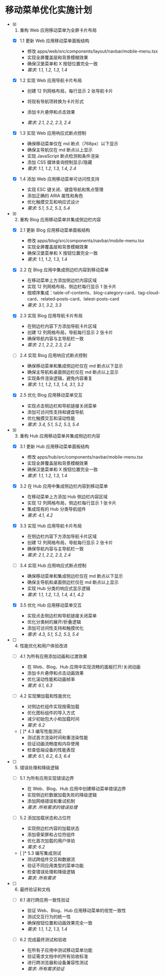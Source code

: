 # 移动菜单优化实施计划

- [x] 1. 重构 Web 应用移动菜单为全屏卡片布局





  - [x] 1.1 更新 Web 应用移动菜单面板结构


    - 修改 apps/web/src/components/layout/navbar/mobile-menu.tsx
    - 实现全屏覆盖层和背景模糊效果
    - 确保汉堡菜单和 X 按钮位置完全一致
    - _需求: 1.1, 1.2, 1.3, 1.4_



  - [x] 1.2 实现 Web 应用导航卡片布局





    - 创建 12 列网格布局，每行显示 2 张导航卡片
    - 将现有导航项转换为卡片形式
    - 添加卡片悬停和点击效果


    - _需求: 2.1, 2.2, 2.3, 2.4_

  - [x] 1.3 实现 Web 应用响应式断点控制





    - 确保移动菜单仅在 md 断点（768px）以下显示
    - 确保主导航仅在 md 断点以上显示
    - 实现 JavaScript 断点检测和条件渲染
    - 添加 CSS 媒体查询控制显示/隐藏
    - _需求: 1.1, 1.2, 1.3, 1.4, 2.4_

  - [x] 1.4 添加 Web 应用移动菜单可访问性支持





    - 实现 ESC 键关闭、键盘导航和焦点管理
    - 添加正确的 ARIA 属性和角色
    - 优化触摸交互和响应式设计
    - _需求: 5.1, 5.2, 5.3, 5.4_

- [x] 2. 重构 Blog 应用移动菜单并集成侧边栏内容




  - [x] 2.1 更新 Blog 应用移动菜单面板结构


    - 修改 apps/blog/src/components/navbar/mobile-menu.tsx
    - 实现全屏覆盖层和背景模糊效果
    - 确保汉堡菜单和 X 按钮位置完全一致
    - _需求: 1.1, 1.2, 1.3, 1.4_

  - [x] 2.2 在 Blog 应用中集成侧边栏内容到移动菜单


    - 在移动菜单上方添加侧边栏内容区域
    - 实现 12 列网格布局，侧边栏每行显示 1 张卡片
    - 按顺序集成：table-of-contents、blog-category-card、tag-cloud-card、related-posts-card、latest-posts-card
    - _需求: 3.1, 3.2, 3.3_

  - [x] 2.3 实现 Blog 应用导航卡片布局


    - 在侧边栏内容下方添加导航卡片区域
    - 创建 12 列网格布局，导航每行显示 2 张卡片
    - 确保导航内容与主导航栏一致
    - _需求: 2.1, 2.2, 2.3, 2.4_

  - [ ] 2.4 实现 Blog 应用响应式断点控制
    - 确保移动菜单和集成侧边栏仅在 md 断点以下显示
    - 确保主导航和桌面侧边栏仅在 md 断点以上显示
    - 实现条件渲染逻辑，避免内容重复
    - _需求: 1.1, 1.2, 1.3, 1.4, 3.1, 3.2_

  - [x] 2.5 优化 Blog 应用移动菜单交互
    - 实现点击侧边栏和导航链接关闭菜单
    - 添加可访问性支持和键盘导航
    - 优化触摸交互和滚动性能
    - _需求: 3.4, 5.1, 5.2, 5.3, 5.4_

- [x] 3. 重构 Hub 应用移动菜单并集成侧边栏内容




  - [x] 3.1 更新 Hub 应用移动菜单面板结构


    - 修改 apps/hub/src/components/navbar/mobile-menu.tsx
    - 实现全屏覆盖层和背景模糊效果
    - 确保汉堡菜单和 X 按钮位置完全一致
    - _需求: 1.1, 1.2, 1.3, 1.4_

  - [x] 3.2 在 Hub 应用中集成侧边栏内容到移动菜单


    - 在移动菜单上方添加 Hub 侧边栏内容区域
    - 实现 12 列网格布局，侧边栏每行显示 1 张卡片
    - 集成现有的 Hub 分类导航组件
    - _需求: 4.1, 4.2_

  - [x] 3.3 实现 Hub 应用导航卡片布局

    - 在侧边栏内容下方添加导航卡片区域
    - 创建 12 列网格布局，导航每行显示 2 张卡片
    - 确保导航内容与主导航栏一致
    - _需求: 2.1, 2.2, 2.3, 2.4_

  - [ ] 3.4 实现 Hub 应用响应式断点控制
    - 确保移动菜单和集成侧边栏仅在 md 断点以下显示
    - 确保主导航和桌面侧边栏仅在 md 断点以上显示
    - 实现 Hub 分类的响应式显示逻辑
    - _需求: 1.1, 1.2, 1.3, 1.4, 4.1, 4.2_

  - [x] 3.5 优化 Hub 应用移动菜单交互
    - 实现点击侧边栏和导航链接关闭菜单
    - 优化分类树的展开/折叠逻辑
    - 添加可访问性支持和触摸优化
    - _需求: 4.3, 5.1, 5.2, 5.3, 5.4_

- [ ] 4. 性能优化和用户体验改进
  - [ ] 4.1 为所有应用添加动画和过渡效果
    - 在 Web、Blog、Hub 应用中实现流畅的面板打开/关闭动画
    - 添加卡片悬停和点击动画效果
    - 优化滚动性能和动画帧率
    - _需求: 6.1, 6.3_

  - [ ] 4.2 实现懒加载和性能优化
    - 对侧边栏组件实现按需加载
    - 优化图标组件的导入方式
    - 减少初始包大小和加载时间
    - _需求: 6.2_

  - [ ]* 4.3 编写性能测试
    - 测试首次渲染时间和重渲染性能
    - 验证动画流畅度和内存使用
    - 检查低端设备的性能表现
    - _需求: 6.1, 6.2, 6.3, 6.4_

- [ ] 5. 错误处理和降级逻辑
  - [ ] 5.1 为所有应用实现错误边界
    - 在 Web、Blog、Hub 应用中创建移动菜单错误边界
    - 实现侧边栏数据加载失败的降级逻辑
    - 添加网络错误和重试机制
    - _需求: 所有需求的错误处理_

  - [ ] 5.2 添加加载状态和占位符
    - 实现侧边栏内容的加载状态
    - 添加骨架屏和占位符组件
    - 优化首次加载的用户体验
    - _需求: 6.2_

  - [ ]* 5.3 编写集成测试
    - 测试跨组件交互和数据流
    - 验证不同应用类型的菜单功能
    - 检查错误处理和降级逻辑
    - _需求: 所有需求_

- [ ] 6. 最终验证和文档
  - [ ] 6.1 进行跨应用一致性验证
    - 验证 Web、Blog、Hub 应用移动菜单的视觉一致性
    - 测试交互行为的统一性
    - 确保按钮位置和动画效果完全一致
    - _需求: 1.1, 1.2, 1.3, 1.4_

  - [ ] 6.2 完成最终测试和验收
    - 在所有子应用中测试移动菜单功能
    - 验证需求文档中的所有验收标准
    - 进行跨浏览器和设备兼容性测试
    - _需求: 所有需求验证_